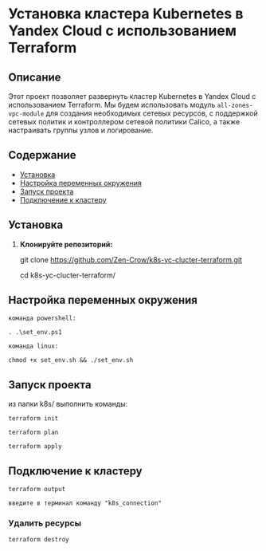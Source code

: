 # Установка кластера Kubernetes в Yandex Cloud с использованием Terraform

## Описание

Этот проект позволяет развернуть кластер Kubernetes в Yandex Cloud с использованием Terraform. Мы будем использовать модуль `all-zones-vpc-module` для создания необходимых сетевых ресурсов, с поддержкой сетевых политик и контроллером сетевой политики Calico, а также настраивать группы узлов и логирование.

## Содержание

- [Установка](#установка)
- [Настройка переменных окружения](#настройка-переменных-окружения)
- [Запуск проекта](#запуск-проекта)
- [Подключение к кластеру](#подключение-к-кластеру)

## Установка

1. **Клонируйте репозиторий:**

   git clone https://github.com/Zen-Crow/k8s-yc-clucter-terraform.git

   cd k8s-yc-clucter-terraform/

## Настройка переменных окружения

    команда powershell:

    . .\set_env.ps1

    команда linux:
    
    chmod +x set_env.sh && ./set_env.sh

## Запуск проекта 

из папки k8s/ выполнить команды:

    terraform init

    terraform plan

    terraform apply

## Подключение к кластеру

    terraform output
    
    введите в терминал команду "k8s_connection"

### Удалить ресурсы

    terraform destroy